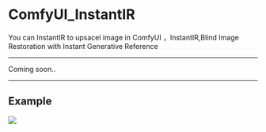 # ComfyUI_InstantIR
You can InstantIR to upsacel image in ComfyUI ，InstantIR,Blind Image Restoration with Instant Generative Reference

----

Coming soon..

----
 Example
----      
![](https://github.com/smthemex/ComfyUI_InstantIR/blob/main/example.png)
